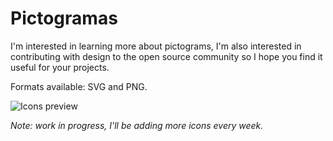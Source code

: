 # Pictogramas
I'm interested in learning more about pictograms, I'm also interested in contributing with design to the open source community so I hope you find it useful for your projects.

Formats available: SVG and PNG.

![Icons preview](https://raw.githubusercontent.com/adrianmg/pictogramas/master/Preview.png)

*Note: work in progress, I'll be adding more icons every week.*
